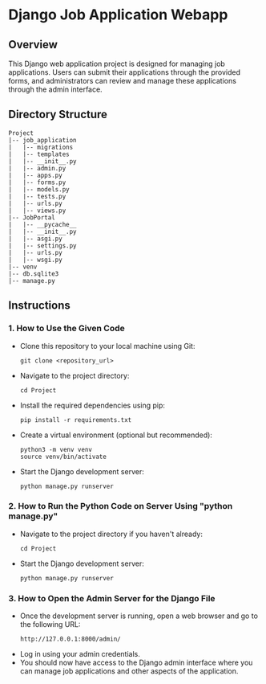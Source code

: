 # Django Job Application Webapp

## Overview
This Django web application project is designed for managing job applications. Users can submit their applications through the provided forms, and administrators can review and manage these applications through the admin interface.

## Directory Structure
```
Project
|-- job_application
|   |-- migrations
|   |-- templates
|   |-- __init__.py
|   |-- admin.py
|   |-- apps.py
|   |-- forms.py
|   |-- models.py
|   |-- tests.py
|   |-- urls.py
|   |-- views.py
|-- JobPortal
|   |-- __pycache__
|   |-- __init__.py
|   |-- asgi.py
|   |-- settings.py
|   |-- urls.py
|   |-- wsgi.py
|-- venv
|-- db.sqlite3
|-- manage.py
```

## Instructions

### 1. How to Use the Given Code
- Clone this repository to your local machine using Git:
  ```
  git clone <repository_url>
  ```
- Navigate to the project directory:
  ```
  cd Project
  ```
- Install the required dependencies using pip:
  ```
  pip install -r requirements.txt
  ```
- Create a virtual environment (optional but recommended):
  ```
  python3 -m venv venv
  source venv/bin/activate
  ```
- Start the Django development server:
  ```
  python manage.py runserver
  ```

### 2. How to Run the Python Code on Server Using "python manage.py"
- Navigate to the project directory if you haven't already:
  ```
  cd Project
  ```
- Start the Django development server:
  ```
  python manage.py runserver
  ```

### 3. How to Open the Admin Server for the Django File
- Once the development server is running, open a web browser and go to the following URL:
  ```
  http://127.0.0.1:8000/admin/
  ```
- Log in using your admin credentials.
- You should now have access to the Django admin interface where you can manage job applications and other aspects of the application.


